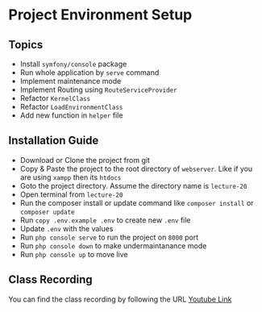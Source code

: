 # Project Environment Setup

## Topics
* Install `symfony/console` package
* Run whole application by `serve` command
* Implement maintenance mode
* Implement Routing using `RouteServiceProvider`
* Refactor `KernelClass`
* Refactor `LoadEnvironmentClass`
* Add new function in `helper` file


## Installation Guide

* Download or Clone the project from git
* Copy & Paste the project to the root directory of `webserver`. Like if you are using `xampp` then its `htdocs`
* Goto the project directory. Assume the directory name is `lecture-20`
* Open terminal from `lecture-20`
* Run the composer install or update command like `composer install` or `composer update`
* Run `copy .env.example .env` to create new `.env` file
* Update `.env` with the values
* Run `php console serve` to run the project on `8000` port
* Run `php console down` to make undermaintanance mode
* Run `php console up` to move live



## Class Recording
You can find the class recording by following the URL
[Youtube Link](https://youtu.be/EFNRTbtOLZo)
